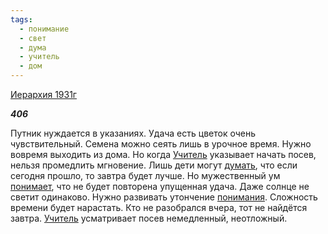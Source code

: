 ```yaml
---
tags:
  - понимание
  - свет
  - дума
  - учитель
  - дом
---
```

[Иерархия 1931г](https://127.0.0.1:4002/agni/1931)

___406___

Путник нуждается в указаниях. Удача есть цветок очень чувствительный. Семена можно сеять лишь в урочное время. Нужно вовремя выходить из дома. Но когда [Учитель](../../../tags/#учитель) указывает начать посев, нельзя промедлить мгновение. Лишь дети могут [думать](../../../tags/#дума), что если сегодня прошло, то завтра будет лучше. Но мужественный ум [понимает](../../../tags/#понимание), что не будет повторена упущенная удача. Даже солнце не светит одинаково. Нужно развивать утончение [понимания](../../../tags/#понимание). Сложность времени будет нарастать. Кто не разобрался вчера, тот не найдётся завтра. [Учитель](../../../tags/#учитель) усматривает посев немедленный, неотложный.   

